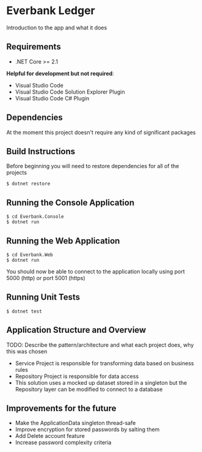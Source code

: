 # Everbank Ledger
Introduction to the app and what it does

## Requirements
* .NET Core >= 2.1

**Helpful for development but not required**:
* Visual Studio Code
* Visual Studio Code Solution Explorer Plugin
* Visual Studio Code C# Plugin

## Dependencies
At the moment this project doesn't require any kind of significant packages

## Build Instructions
Before beginning you will need to restore dependencies for all of the projects
```
$ dotnet restore
```

## Running the Console Application
```
$ cd Everbank.Console
$ dotnet run
```

## Running the Web Application
```
$ cd Everbank.Web
$ dotnet run
```
You should now be able to connect to the application locally using port 5000 (http) or port 5001 (https)

## Running Unit Tests
```
$ dotnet test
```

## Application Structure and Overview
TODO: Describe the pattern/architecture and what each project does, why this was chosen
* Service Project is responsible for transforming data based on business rules
* Repository Project is responsible for data access
* This solution uses a mocked up dataset stored in a singleton but the Repository layer can be modified to connect to a database

## Improvements for the future
* Make the ApplicationData singleton thread-safe
* Improve encryption for stored passwords by salting them
* Add Delete account feature
* Increase password complexity criteria